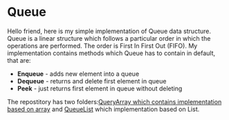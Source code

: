 # Queue
Hello friend, here is my simple implementation of Queue data structure.
Queue is a linear structure which follows a particular order in which the operations are performed. The order is First In First Out (FIFO).
My implementation contains methods which Queue has to contain in default, that are:
<ul>
<li><b>Enqueue</b> - adds new element into a queue</li>
<li><b>Dequeue</b> - returns and delete first element in queue</li>
<li><b>Peek</b>    - just returns first element in queue without deleting</li>
</ul>
<p>The repostitory has two folders:<a href="https://github.com/vlemish/Queue/tree/master/QueryArray">QueryArray which contains implementation based on array</a>
and <a href="https://github.com/vlemish/Queue/tree/master/QueueList">QueueList</a> which implementation based on List.</p>